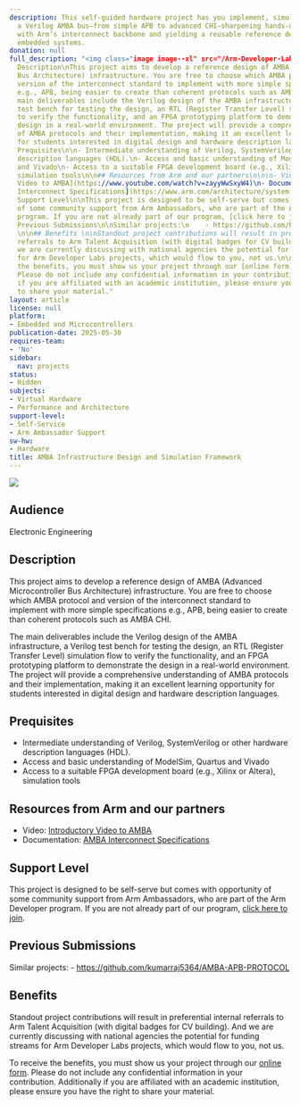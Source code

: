 ```yaml
---
description: This self-guided hardware project has you implement, simulate, and FPGA-prototype
  a Verilog AMBA bus—from simple APB to advanced CHI—sharpening hands-on expertise
  with Arm’s interconnect backbone and yielding a reusable reference design for future
  embedded systems.
donation: null
full_description: "<img class="image image--xl" src="/Arm-Developer-Labs/images/AMBA.avif"/>\n\n## Audience\nElectronic Engineering\n\n##
  Description\nThis project aims to develop a reference design of AMBA (Advanced Microcontroller
  Bus Architecture) infrastructure. You are free to choose which AMBA protocol and
  version of the interconnect standard to implement with more simple specifications
  e.g., APB, being easier to create than coherent protocols such as AMBA CHI. \n\nThe
  main deliverables include the Verilog design of the AMBA infrastructure, a Verilog
  test bench for testing the design, an RTL (Register Transfer Level) simulation flow
  to verify the functionality, and an FPGA prototyping platform to demonstrate the
  design in a real-world environment. The project will provide a comprehensive understanding
  of AMBA protocols and their implementation, making it an excellent learning opportunity
  for students interested in digital design and hardware description languages.\n\n##
  Prequisites\n\n- Intermediate understanding of Verilog, SystemVerilog or other hardware
  description languages (HDL).\n- Access and basic understanding of ModelSim, Quartus
  and Vivado\n- Access to a suitable FPGA development board (e.g., Xilinx or Altera),
  simulation tools\n\n## Resources from Arm and our partners\n\n\n- Video: [Introductory
  Video to AMBA](https://www.youtube.com/watch?v=zayyWwSxyW4)\n- Documentation: [AMBA
  Interconnect Specifications](https://www.arm.com/architecture/system-architectures/amba/amba-specifications)\n\n##
  Support Level\n\nThis project is designed to be self-serve but comes with opportunity
  of some community support from Arm Ambassadors, who are part of the Arm Developer
  program. If you are not already part of our program, [click here to join](https://www.arm.com/resources/developer-program?#register).\n\n##
  Previous Submissions\n\nSimilar projects:\n    - https://github.com/kumarraj5364/AMBA-APB-PROTOCOL
  \n\n## Benefits \n\nStandout project contributions will result in preferential internal
  referrals to Arm Talent Acquisition (with digital badges for CV building).  And
  we are currently discussing with national agencies the potential for funding streams
  for Arm Developer Labs projects, which would flow to you, not us.\n\nTo receive
  the benefits, you must show us your project through our [online form](https://forms.office.com/e/VZnJQLeRhD).
  Please do not include any confidential information in your contribution. Additionally
  if you are affiliated with an academic institution, please ensure you have the right
  to share your material."
layout: article
license: null
platform:
- Embedded and Microcontrollers
publication-date: 2025-05-30
requires-team:
- 'No'
sidebar:
  nav: projects
status:
- Hidden
subjects:
- Virtual Hardware
- Performance and Architecture
support-level:
- Self-Service
- Arm Ambassador Support
sw-hw:
- Hardware
title: AMBA Infrastructure Design and Simulation Framework
---
```


<img class="image image--xl" src="/Arm-Developer-Labs/images/AMBA.avif"/>

## Audience
Electronic Engineering

## Description
This project aims to develop a reference design of AMBA (Advanced Microcontroller Bus Architecture) infrastructure. You are free to choose which AMBA protocol and version of the interconnect standard to implement with more simple specifications e.g., APB, being easier to create than coherent protocols such as AMBA CHI. 

The main deliverables include the Verilog design of the AMBA infrastructure, a Verilog test bench for testing the design, an RTL (Register Transfer Level) simulation flow to verify the functionality, and an FPGA prototyping platform to demonstrate the design in a real-world environment. The project will provide a comprehensive understanding of AMBA protocols and their implementation, making it an excellent learning opportunity for students interested in digital design and hardware description languages.

## Prequisites

- Intermediate understanding of Verilog, SystemVerilog or other hardware description languages (HDL).
- Access and basic understanding of ModelSim, Quartus and Vivado
- Access to a suitable FPGA development board (e.g., Xilinx or Altera), simulation tools

## Resources from Arm and our partners


- Video: [Introductory Video to AMBA](https://www.youtube.com/watch?v=zayyWwSxyW4)
- Documentation: [AMBA Interconnect Specifications](https://www.arm.com/architecture/system-architectures/amba/amba-specifications)

## Support Level

This project is designed to be self-serve but comes with opportunity of some community support from Arm Ambassadors, who are part of the Arm Developer program. If you are not already part of our program, [click here to join](https://www.arm.com/resources/developer-program?#register).

## Previous Submissions

Similar projects:
    - https://github.com/kumarraj5364/AMBA-APB-PROTOCOL 

## Benefits 

Standout project contributions will result in preferential internal referrals to Arm Talent Acquisition (with digital badges for CV building).  And we are currently discussing with national agencies the potential for funding streams for Arm Developer Labs projects, which would flow to you, not us.

To receive the benefits, you must show us your project through our [online form](https://forms.office.com/e/VZnJQLeRhD). Please do not include any confidential information in your contribution. Additionally if you are affiliated with an academic institution, please ensure you have the right to share your material.